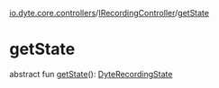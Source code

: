 [io.dyte.core.controllers](../index.md)/[IRecordingController](index.md)/[getState](get-state.md)

# getState


abstract fun [getState](get-state.md)(): [DyteRecordingState](../-dyte-recording-state/index.md)
